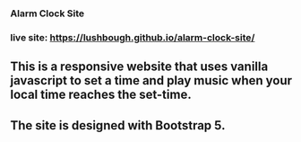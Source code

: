 ### Alarm Clock Site
### live site: https://lushbough.github.io/alarm-clock-site/

## This is a responsive website that uses vanilla javascript to set a time and play music when your local time reaches the set-time.
## The site is designed with Bootstrap 5.
